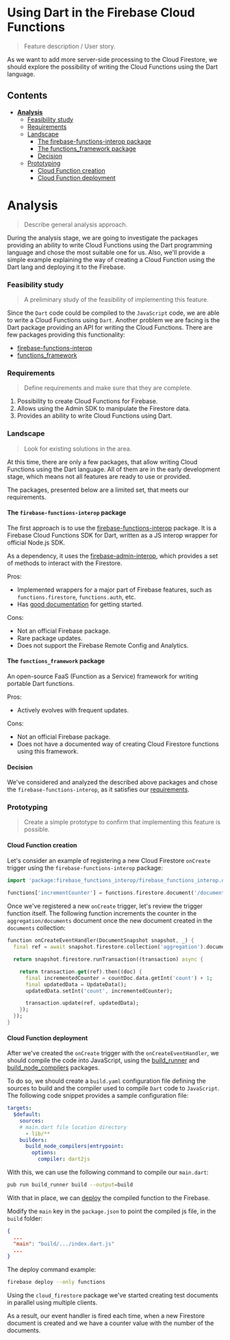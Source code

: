 # Using Dart in the Firebase Cloud Functions 

> Feature description / User story.

As we want to add more server-side processing to the Cloud Firestore, we should explore the possibility of writing the Cloud Functions using the Dart language.

## Contents

- [**Analysis**](#analysis)
    - [Feasibility study](#feasibility-study)
    - [Requirements](#requirements)
    - [Landscape](#landscape)
      - [The firebase-functions-interop package](#the-firebase-functions-interop-package)
      - [The functions_framework package](#the-functions_framework-package)
      - [Decision](#decision)
    - [Prototyping](#prototyping)
      - [Cloud Function creation](#cloud-function-creation)
      - [Cloud Function deployment](#cloud-function-deployment)

# Analysis

> Describe general analysis approach.

During the analysis stage, we are going to investigate the packages providing an ability to write Cloud Functions using the Dart programming language and chose the most suitable one for us. Also, we'll provide a simple example explaining the way of creating a Cloud Function using the Dart lang and deploying it to the Firebase. 

### Feasibility study

> A preliminary study of the feasibility of implementing this feature.

Since the `Dart` code could be compiled to the `JavaScript` code, we are able to write a Cloud Functions using `Dart`. Another problem we are facing is the Dart package providing an API for writing the Cloud Functions. There are few packages providing this functionality: 

 - [firebase-functions-interop](https://pub.dev/packages/firebase_functions_interop)
 - [functions_framework](https://pub.dev/packages/functions_framework)

### Requirements

> Define requirements and make sure that they are complete.

1. Possibility to create Cloud Functions for Firebase.
2. Allows using the Admin SDK to manipulate the Firestore data.
3. Provides an ability to write Cloud Functions using Dart.

### Landscape

> Look for existing solutions in the area.

At this time, there are only a few packages, that allow writing Cloud Functions using the Dart language. All of them are in the early development stage, which means not all features are ready to use or provided.

The packages, presented below are a limited set, that meets our requirements.  

#### The `firebase-functions-interop` package

The first approach is to use the [firebase-functions-interop](https://pub.dev/packages/firebase_functions_interop) package. It is a Firebase Cloud Functions SDK for Dart, written as a JS interop wrapper for official Node.js SDK.

As a dependency, it uses the [firebase-admin-interop](https://github.com/pulyaevskiy/firebase-admin-interop), which provides a set of methods to interact with the Firestore. 

Pros:
 - Implemented wrappers for a major part of Firebase features, such as `functions.firestore`, `functions.auth`, etc.
 - Has [good documentation](https://pub.dev/documentation/firebase_functions_interop/latest) for getting started.

Cons:
 - Not an official Firebase package.
 - Rare package updates.
 - Does not support the Firebase Remote Config and Analytics.

#### The `functions_framework` package

An open-source FaaS (Function as a Service) framework for writing portable Dart functions.

Pros:
 - Actively evolves with frequent updates.

Cons:
 - Not an official Firebase package.
 - Does not have a documented way of creating Cloud Firestore functions using this framework.

#### Decision

We've considered and analyzed the described above packages and chose the `firebase-functions-interop`, as it satisfies our [requirements](#requirements).

### Prototyping

> Create a simple prototype to confirm that implementing this feature is possible.

#### Cloud Function creation

Let's consider an example of registering a new Cloud Firestore `onCreate` trigger using the `firebase-functions-interop` package: 

```dart
import 'package:firebase_functions_interop/firebase_functions_interop.dart';
    
functions['incrementCounter'] = functions.firestore.document('/documents/{documentId}').onCreate(onCreateEventHandler);
```

Once we've registered a new `onCreate` trigger, let's review the trigger function itself. The following function increments the counter in the `aggregation/documents` document once the new document created in the `documents` collection:

```dart
function onCreateEventHandler(DocumentSnapshot snapshot, _) {
  final ref = await snapshot.firestore.collection('aggregation').document('documents');

  return snapshot.firestore.runTransaction((transaction) async {

    return transaction.get(ref).then((doc) {      
      final incrementedCounter = countDoc.data.getInt('count') + 1;
      final updatedData = UpdateData();
      updatedData.setInt('count', incrementedCounter);

      transaction.update(ref, updatedData);
    });
  });
}
```

#### Cloud Function deployment
 
After we've created the `onCreate` trigger with the `onCreateEventHandler`, we should compile the code into JavaScript, using the [build_runner](https://pub.dev/packages/build_runner) and [build_node_compilers](https://pub.dev/packages/build_node_compilers) packages.

To do so, we should create a `build.yaml` configuration file defining the sources to build and the compiler used to compile `Dart` code to `JavaScript`. The following code snippet provides a sample configuration file:

```yaml
targets:
  $default:
    sources:
    # main.dart file location directory
      - lib/**
    builders:
      build_node_compilers|entrypoint:
        options:
          compiler: dart2js
```

With this, we can use the following command to compile our `main.dart`:

```bash
pub run build_runner build --output=build
```

With that in place, we can [deploy](https://firebase.google.com/docs/functions/get-started#deploy-functions-to-a-production-environment) the compiled function to the Firebase.

Modify the `main` key in the `package.json` to point the compiled js file, in the `build` folder:

```json
{
  ...
  "main": "build/.../index.dart.js"
  ...
}
```

The deploy command example:

```bash
firebase deploy --only functions
```

Using the `cloud_firestore` package we've started creating test documents in parallel using multiple clients.

As a result, our event handler is fired each time, when a new Firestore document is created and we have a counter value with the number of the documents. 

